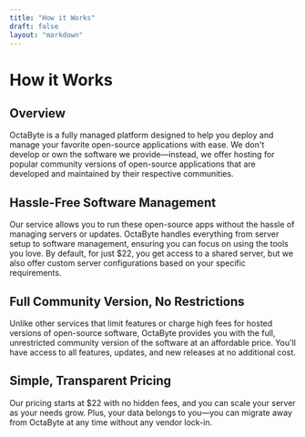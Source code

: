 ```yaml
---
title: "How it Works"
draft: false
layout: "markdown"
---
```


# How it Works

## Overview

OctaByte is a fully managed platform designed to help you deploy and manage your favorite open-source applications with ease. We don't develop or own the software we provide—instead, we offer hosting for popular community versions of open-source applications that are developed and maintained by their respective communities.

## Hassle-Free Software Management

Our service allows you to run these open-source apps without the hassle of managing servers or updates. OctaByte handles everything from server setup to software management, ensuring you can focus on using the tools you love. By default, for just $22, you get access to a shared server, but we also offer custom server configurations based on your specific requirements.

## Full Community Version, No Restrictions

Unlike other services that limit features or charge high fees for hosted versions of open-source software, OctaByte provides you with the full, unrestricted community version of the software at an affordable price. You'll have access to all features, updates, and new releases at no additional cost.

## Simple, Transparent Pricing

Our pricing starts at $22 with no hidden fees, and you can scale your server as your needs grow. Plus, your data belongs to you—you can migrate away from OctaByte at any time without any vendor lock-in.
